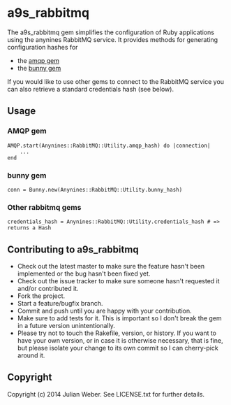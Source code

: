 # a9s_rabbitmq

The a9s_rabbitmq gem simplifies the configuration of Ruby applications using the anynines RabbitMQ service.
It provides methods for generating configuration hashes for
* the [amqp gem](https://github.com/ruby-amqp/amqp)
* the [bunny gem](https://github.com/ruby-amqp/bunny)

If you would like to use other gems to connect to the RabbitMQ service you can also retrieve a standard credentials hash (see below). 


## Usage

### AMQP gem

	AMQP.start(Anynines::RabbitMQ::Utility.amqp_hash) do |connection|
		...
	end
	
### bunny gem

	conn = Bunny.new(Anynines::RabbitMQ::Utility.bunny_hash)

### Other rabbitmq gems

	credentials_hash = Anynines::RabbitMQ::Utility.credentials_hash # => returns a Hash

## Contributing to a9s_rabbitmq
 
* Check out the latest master to make sure the feature hasn't been implemented or the bug hasn't been fixed yet.
* Check out the issue tracker to make sure someone hasn't requested it and/or contributed it.
* Fork the project.
* Start a feature/bugfix branch.
* Commit and push until you are happy with your contribution.
* Make sure to add tests for it. This is important so I don't break the gem in a future version unintentionally.
* Please try not to touch the Rakefile, version, or history. If you want to have your own version, or in case it is otherwise necessary, that is fine, but please isolate your change to its own commit so I can cherry-pick around it.

## Copyright

Copyright (c) 2014 Julian Weber. See LICENSE.txt for
further details.

